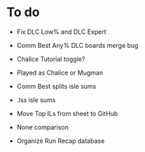 # To do
- Fix DLC Low% and DLC Expert
- Comm Best Any% DLC boards merge bug
- Chalice Tutorial toggle?
- Played as Chalice or Mugman

- Comm Best splits isle sums
- .lss isle sums

- Move Top ILs from sheet to GitHub

- None comparison

- Organize Run Recap database